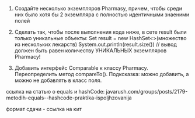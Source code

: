 1. Создайте несколько экземпляров Pharmasy, причем, чтобы среди них было хотя бы 2 экземпляра с полностью идентичными знаеними полей

2. Сделать так, чтобы после выполнения кода ниже, в сете result были только уникальные объекты:
   Set<Pharmacy> result = new HashSet<>(множество из нескольких лекарств)
   System.out.println(result.size()) // вывод должен быть равен количеству УНИКАЛЬНЫХ экземпляров Pharmacy!

3. Добавить интерфейс Comparable<Pharmacy> к классу Pharmacy. Переопределить метод compareTo(). Подксказка: можно добавить, а можно не добавлять в класс поля.

ссылка на статью о equals и hashCode: javarush.com/groups/posts/2179-metodih-equals--hashcode-praktika-ispoljhzovanija

формат сдачи - ссылка на кит